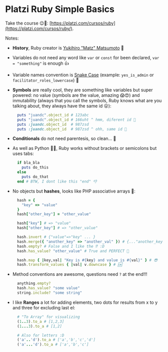 # Platzi Ruby Simple Basics

Take the course :wink::green_heart:: [https://platzi.com/cursos/ruby](https://platzi.com/cursos/ruby/).

Notes:

- **History**, Ruby creator is [Yukihiro "Matz" Matsumoto](https://en.wikipedia.org/wiki/Yukihiro_Matsumoto) :older_man:

- Variables do not need any word like `var` or `const` for been declared, `var = "something"` is enough :+1:
- Variable names convention is [Snake Case](https://en.wikipedia.org/wiki/Snake_case) (example: `yes_is_admin` or `facilitator_roles_lowercase`) :low_brightness:

- **Symbols** are really cool, they are something like variables but super powered: no value (symbols are the value, amazing :scream::heart_eyes:) and inmutability (always that you call the symbols, Ruby knows what are you talking about, they always have the same id :open_mouth:):

  ```ruby
    puts "juandc".object_id # 123abc
    puts "juandc".object_id # 166uht ^ hmm, diferent id 🤔
    puts :juandc.object_id  # 987zsd
    puts :juandc.object_id  # 987zsd ^ ohh, same id 🍦
  ```

- **Conditionals** do not need parentesis, so clean... :straight_ruler:

- As well as Python :snake::sweat_smile:, Ruby works without brackets or semicolons but uses tabs:

  ```ruby
    if bla_bla
      puts do_this
    else
      puts do_that
    end # BTW, I dont like this "end" 👎
  ```

- No objects but **hashes**, looks like PHP associative arrays :thinking::

  ```ruby
    hash = {
      "key" => "value"
    }
    hash["other_key"] = "other_value"

    hash["key"] # => "value"
    hash["other_key"] # => "other_value"

    hash.invert # {"value"=>"key" ... }
    hash.merge({ "another_key" => "another_val" }) # {..."another_key"=>"another_val"}
    hash.empty? # False and I like the ⁉ :D
    hash.has_value? "other_value" # True and PERFECT 🙌

    hash.map { |key,val| "Key is #{key} and value is #{val}" } # 😎
    hash.transform_values { |val| v.downcase } # 🆗
  ```

- Method conventions are awesome, questions need `?` at the end!!!

  ```ruby
    anything.empty?
    hash.has_value? "some value"
    string.include? "some string"
  ```

- I like **Ranges** a lot for adding elements, two dots for results from x to y and three for excluding last el:

  ```ruby
    # "To Array" for visualizing
    (1..3).to_a # [1,2,3]
    (1...3).to_a # [1,2]

    # Also for letters :D
    ('a'..'d').to_a # ['a','b','c','d']
    ('a'...'d').to_a # ['a','b','c']
  ```
